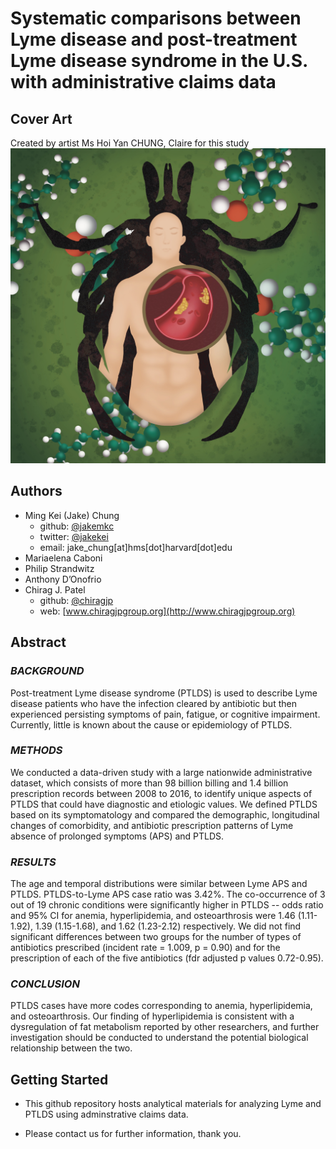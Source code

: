 # Systematic comparisons between Lyme disease and post-treatment Lyme disease syndrome in the U.S. with administrative claims data

## Cover Art 
Created by artist Ms Hoi Yan CHUNG, Claire for this study
<img src="https://github.com/jakemkc/lyme_como/blob/main/cover/042123%20Github.jpg">

## Authors
- Ming Kei (Jake) Chung
  - github: [\@jakemkc](http://github.com/jakemkc)
  - twitter: [\@jakekei](http://twitter.com/jakekei)
  - email: jake_chung[at]hms[dot]harvard[dot]edu
- Mariaelena Caboni
- Philip Strandwitz
- Anthony D’Onofrio
- Chirag J. Patel
  - github: [\@chiragjp](http://github.com/chiragjp)
  - web: [www.chiragjpgroup.org](http://www.chiragjpgroup.org)

<!---
## Authors
- Ming Kei (Jake) Chung
  - github: [\@jakemkc](http://github.com/jakemkc)
  - twitter: [\@jakekei](http://twitter.com/jakekei)
  - email: jake_chung[at]hms[dot]harvard[dot]edu
- Germaine M. Buck Louis
  - email: glouis[at]gmu[dot]edu
- Kurunthachalam Kannan
  - email: kurunthachalam[dot]kannan[at]health[dot]ny[dot]gov
- Chirag J. Patel
  - github: [\@chiragjp](http://github.com/chiragjp)
  - web: [www.chiragjpgroup.org](http://www.chiragjpgroup.org)
--->

## Abstract
### *BACKGROUND*
Post-treatment Lyme disease syndrome (PTLDS) is used to describe Lyme disease patients who have the infection cleared by antibiotic but then experienced persisting symptoms of pain, fatigue, or cognitive impairment. Currently, little is known about the cause or epidemiology of PTLDS.


### *METHODS*
We conducted a data-driven study with a large nationwide administrative dataset, which consists of more than 98 billion billing and 1.4 billion prescription records between 2008 to 2016, to identify unique aspects of PTLDS that could have diagnostic and etiologic values. We defined PTLDS based on its symptomatology and compared the demographic, longitudinal changes of comorbidity, and antibiotic prescription patterns of Lyme absence of prolonged symptoms (APS) and PTLDS.


### *RESULTS* 
The age and temporal distributions were similar between Lyme APS and PTLDS. PTLDS-to-Lyme APS case ratio was 3.42%. The co-occurrence of 3 out of 19 chronic conditions were significantly higher in PTLDS -- odds ratio and 95% CI for anemia, hyperlipidemia, and osteoarthrosis were 1.46 (1.11-1.92), 1.39 (1.15-1.68), and 1.62 (1.23-2.12) respectively. We did not find significant differences between two groups for the number of types of antibiotics prescribed (incident rate = 1.009, p = 0.90) and for the prescription of each of the five antibiotics (fdr adjusted p values 0.72-0.95).


### *CONCLUSION* 
PTLDS cases have more codes corresponding to anemia, hyperlipidemia, and osteoarthrosis. Our finding of hyperlipidemia is consistent with a dysregulation of fat metabolism reported by other researchers, and further investigation should be conducted to understand the potential biological relationship between the two.


## Getting Started
- This github repository hosts analytical materials for analyzing Lyme and PTLDS using adminstrative claims data.
<!---
- Code for data clean-up, processing, analysis, and visulization can be found on [GitHub](https://github.com/jakemkc/ptlds)
- Main findings of our study can be found [here](results/results.md)
- Preprint paper can be downloaded from [BioRxiv](https://doi.org/10.1101/175513)
--->
- Please contact us for further information, thank you.

